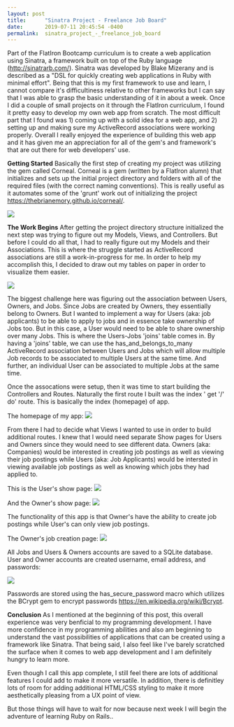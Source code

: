 ```yaml
---
layout: post
title:      "Sinatra Project - Freelance Job Board"
date:       2019-07-11 20:45:54 -0400
permalink:  sinatra_project_-_freelance_job_board
---
```



Part of the FlatIron Bootcamp curriculum is to create a web application using Sinatra, a framework built on top of the Ruby language (http://sinatrarb.com/).  Sinatra was developed by Blake Mizerany and is described as a "DSL for quickly creating web applications in Ruby with minimal effort".  Being that this is my first framework to use and learn, I cannot compare it's difficultiness relative to other frameworks but I can say that I was able to grasp the basic understanding of it in about a week.  Once I did a couple of small projects on it through the FlatIron curriculum, I found it pretty easy to develop my own web app from scratch.  The most difficult part that I found was 1) coming up with a solid idea for a web app, and 2) setting up and making sure my ActiveRecord associations were working properly.  Overall I really enjoyed the experience of building this web app and it has given me an appreciation for all of the gem's and framework's that are out there for web developers' use.  

**Getting Started**
Basically the first step of creating my project was utilizing the gem called Corneal.  Corneal is a gem (written by a FlatIron alumn) that initializes and sets up the initial project directory and folders with all of the required files (with the correct naming conventions).  This is really useful as it automates some of the 'grunt' work out of initializing the project https://thebrianemory.github.io/corneal/.   

![](https://imgur.com/Q4APcl9)

**The Work Begins**
After getting the project directory structure initialized the next step was trying to figure out my Models, Views, and Controllers.  But before I could do all that, I had to really figure out my Models and their Associations.  This is where the struggle started as ActiveRecord associations are still a work-in-progress for me.  In order to help my accomplish this, I decided to draw out my tables on paper in order to visualize them easier.  

![](https://imgur.com/ZoMsMHZ)

The biggest challenge here was figuring out the association between Users, Owners, and Jobs.  Since Jobs are created by Owners, they essentially belong to Owners.  But I wanted to implement a way for Users (aka:  job applicants) to be able to apply to jobs and in essence take ownership of Jobs too.  But in this case, a User would need to be able to share ownership over many Jobs.  This is where the Users-Jobs 'joins' table comes in.  By having a 'joins' table, we can use the has_and_belongs_to_many ActiveRecord association between Users and Jobs which will allow multiple Job records to be associated to multiple Users at the same time.  And further, an individual User can be associated to multiple Jobs at the same time.  

Once the assocations were setup, then it was time to start building the Controllers and Routes.  Naturally the first route I built was the index ' get '/' do' route.  This is basically the index (homepage) of app.  


The homepage of my app:
![](https://imgur.com/x5HeGG8)

From there I had to decide what Views I wanted to use in order to build additional routes.  I knew that I would need separate Show pages for Users and Owners since they would need to see different data.  Owners (aka:  Companies) would be interested in creating job postings as well as viewing their job postings while Users (aka:  Job Applicants) would be intersted in viewing available job postings as well as knowing which jobs they had applied to.  

This is the User's show page:
![](https://imgur.com/C55A4wl)


And the Owner's show page:
![](https://imgur.com/rZ10VNZ)


The functionality of this app is that Owner's have the ability to create job postings while User's can only view job postings.  

The Owner's job creation page:
![](https://imgur.com/bytO72F)

All Jobs and Users & Owners accounts are saved to a SQLite database.  User and Owner accounts are created username, email address, and passwords:

![](https://imgur.com/X1m8EAh)

Passwords are stored using the has_secure_password macro which utilizes the BCrypt gem to encrypt passwords https://en.wikipedia.org/wiki/Bcrypt.  

**Conclusion**
As I mentioned at the beginning of this post, this overall experience was very benficial to my programming development.  I have more confidence in my programming abilities and also am beginning to understand the vast possibilities of applications that can be created using a framework like Sinatra.  That being said, I also feel like I've barely scratched the surface when it comes to web app development and I am definitely hungry to learn more.  

Even though I call this app complete, I still feel there are lots of additional features I could add to make it more versatile.  In addition, there is definitley lots of room for adding additional HTML/CSS styling to make it more aesthetically pleasing from a UX point of view.  

But those things will have to wait for now because next week I will begin the adventure of learning Ruby on Rails..

